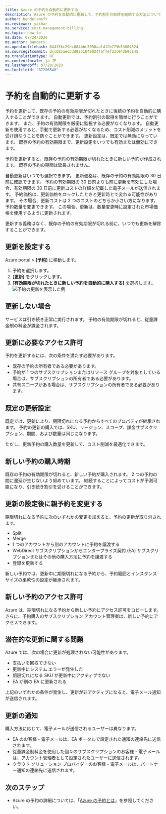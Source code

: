 ```yaml
---
title: Azure の予約を自動的に更新する
description: Azure の予約を自動的に更新して、予約割引の取得を継続する方法について説明します。
author: bandersmsft
ms.reviewer: yashar
ms.service: cost-management-billing
ms.topic: how-to
ms.date: 07/24/2020
ms.author: banders
ms.openlocfilehash: 644156c29ec084bbc3050aa1d12b779b53084524
ms.sourcegitcommit: dccb85aed33d9251048024faf7ef23c94d695145
ms.translationtype: HT
ms.contentlocale: ja-JP
ms.lasthandoff: 07/28/2020
ms.locfileid: "87286548"
---
```

# <a name="automatically-renew-reservations"></a>予約を自動的に更新する

予約を更新して、既存の予約の有効期限が切れたときに後続の予約を自動的に購入することができます。 自動更新では、予約割引の取得を簡単に行うことができます。 また、予約の有効期限を厳密に監視する必要がなくなります。 自動更新を使用すると、手動で更新する必要がなくなるため、コスト削減のメリットを受け損なうことを防ぐことができます。 更新設定は、既定では無効になっています。 既存の予約の有効期限まで、更新設定をいつでも有効または無効にできます。

予約を更新すると、既存の予約の有効期限が切れたときに新しい予約が作成されます。 既存の予約の期間は延長されません。

自動更新はいつでも選択できます。 更新価格は、既存の予約の有効期限の 30 日前に確認できます。 予約の有効期限の 30 日前よりも前に更新を有効にした場合、有効期限の 30 日前に更新コストの詳細を記載した電子メールが送信されます。 予約価格は、更新価格をロックしたときと更新時とで変わる可能性があります。 その場合、更新コストは 2 つのコストのどちらか小さい方になります。 予約数量を変更できます。 この場合、更新は、数量変更時に設定された市場価格を使用するように更新されます。

更新する義務はなく、既存の予約の有効期限が切れる前に、いつでも更新を解除することができます。

## <a name="set-up-renewal"></a>更新を設定する

Azure portal > **[予約]** に移動します。

1. 予約を選択します。
2. **[更新]** をクリックします。
3. **[有効期限が切れたときに新しい予約を自動的に購入する]** を選択します。  
  ![予約の更新を表示した例](./media/reservation-renew/reservation-renewal.png)

## <a name="if-you-dont-renew"></a>更新しない場合

サービスは引き続き正常に実行されます。 予約の有効期限が切れると、従量課金制の料金が課金されます。

## <a name="required-renewal-permissions"></a>更新に必要なアクセス許可

予約を更新するには、次の条件を満たす必要があります。

- 既存の予約の所有者である必要があります。
- 予約が 1 つのサブスクリプションまたはリソース グループを対象としている場合は、サブスクリプションの所有者である必要があります。
- 共有スコープがある場合は、サブスクリプションの所有者である必要があります。

## <a name="default-renewal-settings"></a>既定の更新設定

既定では、更新により、期限切れになる予約からすべてのプロパティが継承されます。 予約の更新の購入では、SKU、リージョン、スコープ、課金サブスクリプション、期間、および数量は同じになります。

ただし、更新予約の購入数量を更新して、コスト削減を最適化できます。

## <a name="when-the-new-reservation-is-purchased"></a>新しい予約の購入時期

既存の予約の有効期限が切れると、新しい予約が購入されます。 2 つの予約の間に遅延が生じないよう努めています。 継続することによってコストが予測可能になり、引き続き割引を受けることができます。

## <a name="changing-parent-reservation-after-setting-renewal"></a>更新の設定後に親予約を変更する

期限切れになる予約に次のいずれかの変更を加えると、予約の更新が取り消されます。

- Split
- Merge
- 1 つのアカウントから別のアカウントに予約を譲渡する
- WebDirect サブスクリプションからエンタープライズ契約 (EA) サブスクリプションまたはその他の購入方法に予約を譲渡する
- 登録を更新する

新しい予約では、更新中に期限切れになる予約から、予約範囲とインスタンス サイズの柔軟性の設定が継承されます。

## <a name="new-reservation-permissions"></a>新しい予約のアクセス許可

Azure は、期限切れになる予約から新しい予約にアクセス許可をコピーします。 さらに、予約購入のサブスクリプション アカウント管理者は、新しい予約にアクセスできます。

## <a name="potential-renewal-problems"></a>潜在的な更新に関する問題

Azure では、次の場合に更新が処理されない可能性があります。

- 支払いを回収できない
- 更新中にシステム エラーが発生した
- 期限切れになる SKU が更新中にアクティブでない
- EA が別の EA に更新される

上記のいずれかの条件が発生し、更新が非アクティブになると、電子メール通知が送信されます。

## <a name="renewal-notification"></a>更新の通知

購入方法に応じて、電子メールが送信されるユーザーは異なります。

- EA のお客様 - 電子メールは、EA ポータルで設定された通知の連絡先に送信されます。
- 従量課金制料金を使用した個々のサブスクリプションのお客様 - 電子メールは、アカウント管理者として設定されたユーザーに送信されます。
- クラウド ソリューション プロバイダーのお客様 - 電子メールは、パートナー通知の連絡先に送信されます。

## <a name="next-steps"></a>次のステップ
- Azure の予約の詳細については、「[Azure の予約とは](save-compute-costs-reservations.md)」を参照してください。
